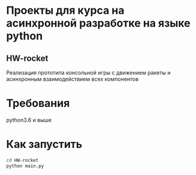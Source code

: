 # Проекты для курса на асинхронной разработке на языке  python
##   HW-rocket 
Реализация прототипа консольной игры с движением ракеты и асинхронным взаимодействием всех компонентов

#  Требования
python3.6 и выше 

#   Как запустить
```bash
cd HW-rocket
python main.py
```